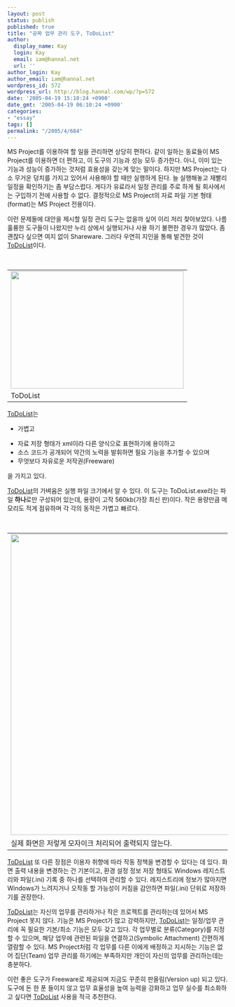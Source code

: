 ```yaml
---
layout: post
status: publish
published: true
title: "공짜 업무 관리 도구, ToDoList"
author:
  display_name: Kay
  login: Kay
  email: iam@hannal.net
  url: ''
author_login: Kay
author_email: iam@hannal.net
wordpress_id: 572
wordpress_url: http://blog.hannal.com/wp/?p=572
date: '2005-04-19 15:10:24 +0900'
date_gmt: '2005-04-19 06:10:24 +0900'
categories:
- "essay"
tags: []
permalink: "/2005/4/684"
---
```

<p>MS Project를 이용하여 할 일을 관리하면 상당히 편하다. 같이 일하는 동료들이 MS Project를 이용하면 더 편하고, 이 도구의 기능과 성능 모두 증가한다. 아니, 이미 있는 기능과 성능이 증가하는 것처럼 효용성을 갖는게 맞는 말이다. 하지만 MS Project는 다소 무거운 덩치를 가지고 있어서 사용해야 할 때만 실행하게 된다. 늘 실행해놓고 재빨리 일정을 확인하기는 좀 부담스럽다. 게다가 유료라서 일정 관리를 주로 하게 될 회사에서는 구입하기 전에 사용할 수 없다. 결정적으로 MS Project의 자료 파일 기본 형태(format)는 MS Project 전용이다.</p>
<p>이런 문제들에 대안을 제시할 일정 관리 도구는 없을까 싶어 이리 저리 찾아보았다. 나름 훌륭한 도구들이 나왔지만 누리 상에서 실행되거나 사용 하기 불편한 경우가 많았다. 좀 괜찮다 싶으면 여지 없이 Shareware. 그러다 우연히 지인을 통해 발견한 것이 <a href="http://www.abstractspoon.com/">ToDoList</a>이다.</p>
<p><center><br />
<table>
<tr>
<td><center><img src="http://blog.hannal.com/tt-attach/0419/050419150609384024/770448.gif" width="395" height="268"></center></td>
</tr>
<tr>
<td class="centerphoto"> ToDoList</td>
</tr>
</table>
<p></center></p>
<p><a href="http://www.abstractspoon.com/">ToDoList</a>는
<ul>
<li />가볍고</p>
<li />자료 저장 형태가 xml이라 다른 양식으로 표현하기에 용이하고
<li />소스 코드가 공개되어 약간의 노력을 발휘하면 필요 기능을 추가할 수 있으며
<li />무엇보다 자유로운 저작권(Freeware)</ul>
<p>을 가지고 있다.</p>
<p><a href="http://www.abstractspoon.com/">ToDoList</a>의 가벼움은 실행 파일 크기에서 알 수 있다. 이 도구는 ToDoList.exe라는 파일 <b>하나</b>로만 구성되어 있는데, 용량이 고작 560kb(가장 최신 판)이다. 작은 용량만큼 메모리도 적게 점유하며 각 각의 동작은 가볍고 빠르다.</p>
<p><center><br />
<table>
<tr>
<td><center><img src="http://blog.hannal.com/tt-attach/0419/050419150609384024/006586.gif" width="623" height="687"></center></td>
</tr>
<tr>
<td class="centerphoto"> 실제 화면은 저렇게 모자이크 처리되어 출력되지 않는다. </td>
</tr>
</table>
<p></center></p>
<p><a href="http://www.abstractspoon.com/">ToDoList</a> 또 다른 장점은 이용자 취향에 따라 작동 정책을 변경할 수 있다는 데 있다. 화면 출력 내용을 변경하는 건 기본이고, 환경 설정 정보 저장 형태도 Windows 레지스트리와 파일(.ini) 기록 중 하나를 선택하여 관리할 수 있다. 레지스트리에 정보가 많아지면 Windows가 느려지거나 오작동 할 가능성이 커짐을 감안하면 파일(.ini) 단위로 저장하기를 권장한다.</p>
<p><a href="http://www.abstractspoon.com/">ToDoList</a>는 자신의 업무를 관리하거나 작은 프로젝트를 관리하는데 있어서 MS Project 못지 않다. 기능은 MS Project가 많고 강력하지만, <a href="http://www.abstractspoon.com/">ToDoList</a>는 일정/업무 관리에 꼭 필요한 기본/최소 기능은 모두 갖고 있다. 각 업무별로 분류(Category)를 지정할 수 있으며, 해당 업무에 관련된 파일을 연결하고(Symbolic Attachment) 간편하게 열람할 수 있다. MS Project처럼 각 업무를 다른 이에게 배정하고 지시하는 기능은 없어 집단(Team) 업무 관리를 하기에는 부족하지만 개인이 자신의 업무를 관리하는데는 충분하다.</p>
<p>이런 좋은 도구가 Freeware로 제공되며 지금도 꾸준히 판올림(Version up) 되고 있다. 도구에 돈 한 푼 들이지 않고 업무 효율성을 높여 능력을 강화하고 업무 실수를 최소화하고 싶다면 <a href="http://www.abstractspoon.com/">ToDoList</a> 사용을 적극 추천한다.</p>

